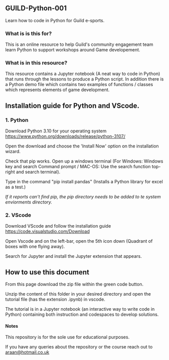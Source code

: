 ## **GUILD-Python-001**

Learn how to code in Python for Guild e-sports.

### **What is is this for?**

This is an online resource to help Guild's community engagement team learn Python to support workshops around Game developement.

### **What is in this resource?**

This resource contains a Jupyter notebook (A neat way to code in Python) that runs through the lessons to produce a Python script.
In addition there is a Python demo file which contains two examples of functions / classes which represents elements of game development.

## **Installation guide for Python and VScode.**

### **1. Python**

Download Python 3.10 for your operating system https://www.python.org/downloads/release/python-3107/

Open the download and choose the 'Install Now' option on the installation wizard.

Check that pip works. Open up a windows terminal (For Windows: Windows key and search Command prompt / MAC-OS: Use the search function top-right and search terminal).

Type in the command "pip install pandas" (Installs a Python library for excel as a test.)

*If it reports can't find pip, the pip directory needs to be added to te system enviorments directory.*

### **2. VScode**

Download VScode and follow the installation guide https://code.visualstudio.com/Download

Open Vscode and on the left-bar, open the 5th icon down (Quadrant of boxes with one flying away). 

Search for Jupyter and install the Jupyter extension that appears.

## **How to use this document**

From this page download the zip file within the green code button.

Unzip the content of this folder in your desired directory and open the tutorial file (has the extension .ipynb) in vscode.

The tutorial is in a Jupyter notebook (an interactive way to write code in Python) containing both instruction and codespaces to develop solutions.  


#### **Notes**

This repository is for the sole use for educational purposes. 

If you have any queries about the repository or the course reach out to araan@hotmail.co.uk



